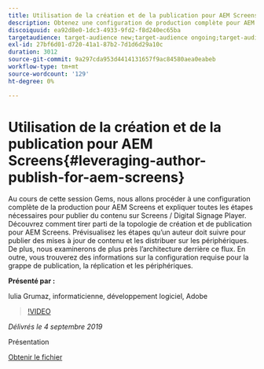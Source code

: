 ```yaml
---
title: Utilisation de la création et de la publication pour AEM Screens
description: Obtenez une configuration de production complète pour AEM Screens et découvrez toutes les étapes nécessaires pour publier du contenu sur Screens/lecteur de signalétique numérique.
discoiquuid: ea92d8e0-1dc3-4933-9fd2-f8d240ec65ba
targetaudience: target-audience new;target-audience ongoing;target-audience upgrader
exl-id: 27bf6d01-d720-41a1-87b2-7d1d6d29a10c
duration: 3012
source-git-commit: 9a297cda953d4414131657f9ac84580aea0eabeb
workflow-type: tm+mt
source-wordcount: '129'
ht-degree: 0%

---
```


# Utilisation de la création et de la publication pour AEM Screens{#leveraging-author-publish-for-aem-screens}

Au cours de cette session Gems, nous allons procéder à une configuration complète de la production pour AEM Screens et expliquer toutes les étapes nécessaires pour publier du contenu sur Screens / Digital Signage Player. Découvrez comment tirer parti de la topologie de création et de publication pour AEM Screens. Prévisualisez les étapes qu’un auteur doit suivre pour publier des mises à jour de contenu et les distribuer sur les périphériques. De plus, nous examinerons de plus près l’architecture derrière ce flux. En outre, vous trouverez des informations sur la configuration requise pour la grappe de publication, la réplication et les périphériques.

**Présenté par :**

Iulia Grumaz, informaticienne, développement logiciel, Adobe

>[!VIDEO](https://video.tv.adobe.com/v/28706/?quality=9)

*Délivrés le 4 septembre 2019*

Présentation

[Obtenir le fichier](assets/leveraging-author-publish-aem-screens-final.pdf)
